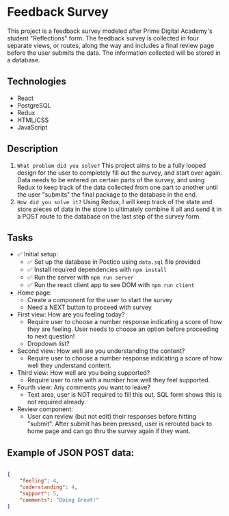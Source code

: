 # Feedback Survey

This project is a feedback survey modeled after Prime Digital Academy's student "Reflections" form. The feedback survey is collected in four separate views, or routes, along the way and includes a final review page before the user submits the data. The information collected will be stored in a database.

## Technologies

- React
- PostgreSQL
- Redux
- HTML/CSS
- JavaScript

## Description

1. `What problem did you solve?` This project aims to be a fully looped design for the user to completely fill out the survey, and start over again. Data needs to be entered on certain parts of the survey, and using Redux to keep track of the data collected from one part to another until the user "submits" the final package to the database in the end. 
2. `How did you solve it?` Using Redux, I will keep track of the state and store pieces of data in the store to ultimately combine it all and send it in a POST route to the database on the last step of the survey form. 

## Tasks

- ✅ Initial setup: 
    - ✅ Set up the database in Postico using `data.sql` file provided 
    - ✅ Install required dependencies with `npm install`
    - ✅ Run the server with `npm run server`
    - ✅ Run the react client app to see DOM with `npm run client`
- Home page:
    - Create a component for the user to start the survey 
    - Need a NEXT button to proceed with survey
- First view: How are you feeling today?
    - Require user to choose a number response indicating a score of how they are feeling. User needs to choose an option before proceeding to next question!
    - Dropdown list?
- Second view: How well are you understanding the content?
    - Require user to choose a number response indicating a score of how well they understand content.
- Third view: How well are you being supported? 
    - Require user to rate with a number how well they feel supported. 
- Fourth view: Any comments you want to leave?
    - Text area, user is NOT required to fill this out. SQL form shows this is not required already. 
- Review component:
    - User can review (but not edit) their responses before hitting "submit". After submit has been pressed, user is rerouted back to home page and can go thru the survey again if they want. 

## Example of JSON POST data:

```JSON

{
    "feeling": 4,
    "understanding": 4,
    "support": 5,
    "comments": "Doing Great!"
}
```